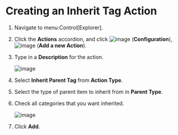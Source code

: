 # Creating an Inherit Tag Action

1.  Navigate to menu:Control\[Explorer\].

2.  Click the **Actions** accordion, and click
    ![image](../images/1847.png) (**Configuration**),
    ![image](../images/1862.png) (**Add a new Action**).

3.  Type in a **Description** for the action.
    
    ![image](../images/1913.png)

4.  Select **Inherit Parent Tag** from **Action Type**.

5.  Select the type of parent item to inherit from in **Parent Type**.

6.  Check all categories that you want inherited.
    
    ![image](../images/1914.png)

7.  Click **Add**.
